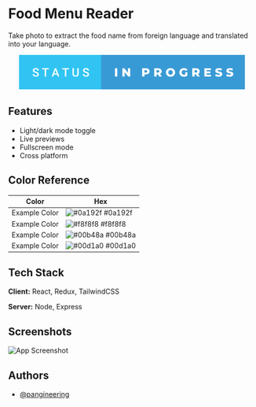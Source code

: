 
# Food Menu Reader
Take photo to extract the food name from foreign language and translated into your language. 

<p align="center">
  <img src="status-in-progress.svg" alt="example badge" style="vertical-align:top margin:6px 4px">
</p>


## Features

- Light/dark mode toggle
- Live previews
- Fullscreen mode
- Cross platform

## Color Reference

| Color             | Hex                                                                |
| ----------------- | ------------------------------------------------------------------ |
| Example Color | ![#0a192f](https://via.placeholder.com/10/0a192f?text=+) #0a192f |
| Example Color | ![#f8f8f8](https://via.placeholder.com/10/f8f8f8?text=+) #f8f8f8 |
| Example Color | ![#00b48a](https://via.placeholder.com/10/00b48a?text=+) #00b48a |
| Example Color | ![#00d1a0](https://via.placeholder.com/10/00b48a?text=+) #00d1a0 |


## Tech Stack

**Client:** React, Redux, TailwindCSS

**Server:** Node, Express


## Screenshots

![App Screenshot](https://via.placeholder.com/468x300?text=App+Screenshot+Here)


## Authors

- [@pangineering](https://www.github.com/octokatherine)
